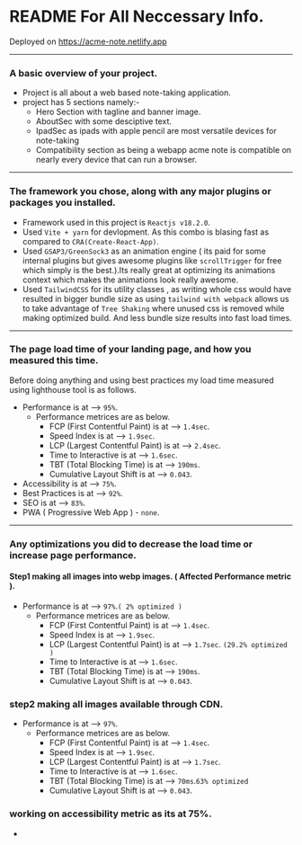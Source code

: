 # README For All Neccessary Info.

Deployed on https://acme-note.netlify.app

---
### A basic overview of your project.
- Project is all about a web based note-taking application.
- project has 5 sections namely:-
  - Hero Section with tagline and banner image.
  - AboutSec with some desciptive text.
  - IpadSec as ipads with apple pencil are most versatile devices for note-taking
  - Compatibility section as being a webapp acme note is compatible on nearly every device that can run a browser.
---
### The framework you chose, along with any major plugins or packages you installed.

- Framework used in this project is `Reactjs v18.2.0`.
- Used `Vite + yarn` for devlopment. As this combo is blasing fast as compared to `CRA(Create-React-App)`.
- Used `GSAP3/GreenSock3` as an animation engine ( its paid for some internal plugins but gives awesome plugins like `scrollTrigger` for free which simply is the best.).Its really great at optimizing its animations context which makes the animations look really awesome.
- Used `TailwindCSS` for its utility classes , as writing whole css would have resulted in bigger bundle size as using `tailwind with webpack` allows us to take advantage of `Tree Shaking` where unused css is removed while making optimized build. And less bundle size results into fast load times.

---
### The page load time of your landing page, and how you measured this time.

Before doing anything and using best practices my load time measured using lighthouse tool is as follows.
- Performance is at --> `95%`.
  - Performance metrices are as below.
    - FCP (First Contentful Paint) is at --> `1.4sec`.
    - Speed Index is at --> `1.9sec`.
    - LCP (Largest Contentful Paint) is at --> `2.4sec`.
    - Time to Interactive is at --> `1.6sec`.
    - TBT (Total Blocking Time) is at --> `190ms`.
    - Cumulative Layout Shift is at --> `0.043`.
- Accessibility is at --> `75%`.
- Best Practices is at --> `92%`.
- SEO is at --> `83%`.
- PWA ( Progressive Web App ) - `none`.
---

### Any optimizations you did to decrease the load time or increase page performance.

#### Step1 making all images into webp images. ( Affected Performance metric ).
- Performance is at --> `97%`.`( 2% optimized )`
  - Performance metrices are as below.
    - FCP (First Contentful Paint) is at --> `1.4sec`.
    - Speed Index is at --> `1.9sec`.
    - LCP (Largest Contentful Paint) is at --> `1.7sec`. `(29.2% optimized )`
    - Time to Interactive is at --> `1.6sec`.
    - TBT (Total Blocking Time) is at --> `190ms`.
    - Cumulative Layout Shift is at --> `0.043`.

### step2 making all images available through CDN. 
- Performance is at --> `97%`.
  - Performance metrices are as below.
    - FCP (First Contentful Paint) is at --> `1.4sec`.
    - Speed Index is at --> `1.9sec`.
    - LCP (Largest Contentful Paint) is at --> `1.7sec`.
    - Time to Interactive is at --> `1.6sec`.
    - TBT (Total Blocking Time) is at --> `70ms`.` 63% optimized `
    - Cumulative Layout Shift is at --> `0.043`.

### working on accessibility metric as its at 75%.
- 

